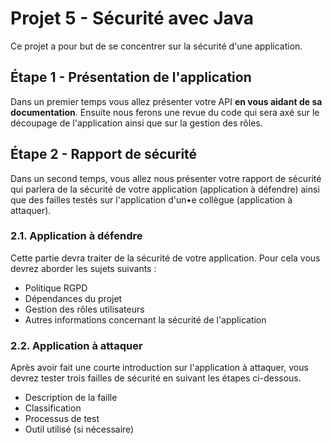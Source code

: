 # Projet 5 - Sécurité avec Java

Ce projet a pour but de se concentrer sur la sécurité d'une application.


## Étape 1 - Présentation de l'application

Dans un premier temps vous allez présenter votre API **en vous aidant de sa documentation**. 
Ensuite nous ferons une revue du code qui sera axé sur le découpage de l'application ainsi que sur la gestion des rôles.


## Étape 2 - Rapport de sécurité

Dans un second temps, vous allez nous présenter votre rapport de sécurité qui parlera de la sécurité de votre application (application à défendre) ainsi que des failles testés sur l'application d'un•e collègue (application à attaquer).

### 2.1. Application à défendre

Cette partie devra traiter de la sécurité de votre application. Pour cela vous devrez aborder les sujets suivants :

- Politique RGPD
- Dépendances du projet
- Gestion des rôles utilisateurs
- Autres informations concernant la sécurité de l'application


### 2.2. Application à attaquer

Après avoir fait une courte introduction sur l'application à attaquer, vous devrez tester trois failles de sécurité en suivant les étapes ci-dessous.

- Description de la faille
- Classification
- Processus de test  
- Outil utilisé (si nécessaire)


